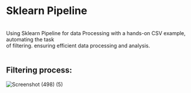 # **Sklearn Pipeline**
<br />Using Sklearn Pipeline for data Processing with a hands-on CSV example, automating the task
<br />
of filtering. ensuring efficient data processing and analysis.
<br />
<br />
## Filtering process:
![Screenshot (498) (5)](https://github.com/w-saeed/Pipeline_for_DataPreprocessing/assets/28221354/63202378-dcc8-42db-8db2-45462605fc84)




